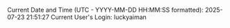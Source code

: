Current Date and Time (UTC - YYYY-MM-DD HH:MM:SS formatted): 2025-07-23 21:51:27
Current User's Login: luckyaiman
